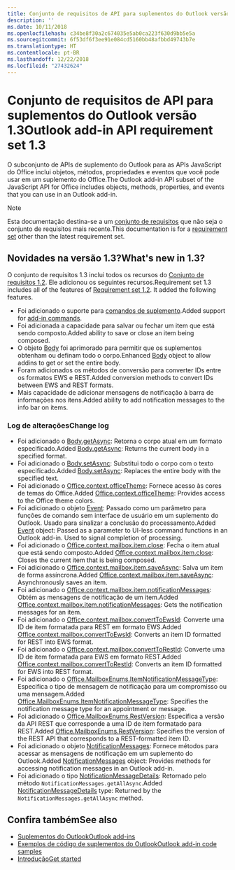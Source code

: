 ```yaml
---
title: Conjunto de requisitos de API para suplementos do Outlook versão 1.3
description: ''
ms.date: 10/11/2018
ms.openlocfilehash: c34be8f30a2c674035e5ab0ca223f630d9bb5e5a
ms.sourcegitcommit: 6f53df6f3ee91e084cd5160bb48afbbd49743b7e
ms.translationtype: HT
ms.contentlocale: pt-BR
ms.lasthandoff: 12/22/2018
ms.locfileid: "27432624"
---
```

# <a name="outlook-add-in-api-requirement-set-13"></a><span data-ttu-id="b1906-102">Conjunto de requisitos de API para suplementos do Outlook versão 1.3</span><span class="sxs-lookup"><span data-stu-id="b1906-102">Outlook add-in API requirement set 1.3</span></span>

<span data-ttu-id="b1906-103">O subconjunto de APIs de suplemento do Outlook para as APIs JavaScript do Office inclui objetos, métodos, propriedades e eventos que você pode usar em um suplemento do Office.</span><span class="sxs-lookup"><span data-stu-id="b1906-103">The Outlook add-in API subset of the JavaScript API for Office includes objects, methods, properties, and events that you can use in an Outlook add-in.</span></span>

> [!NOTE]
> <span data-ttu-id="b1906-104">Esta documentação destina-se a um [conjunto de requisitos](/office/dev/add-ins/reference/requirement-sets/outlook-api-requirement-sets) que não seja o conjunto de requisitos mais recente.</span><span class="sxs-lookup"><span data-stu-id="b1906-104">This documentation is for a [requirement set](/office/dev/add-ins/reference/requirement-sets/outlook-api-requirement-sets) other than the latest requirement set.</span></span> 

## <a name="whats-new-in-13"></a><span data-ttu-id="b1906-105">Novidades na versão 1.3?</span><span class="sxs-lookup"><span data-stu-id="b1906-105">What's new in 1.3?</span></span>

<span data-ttu-id="b1906-p101">O conjunto de requisitos 1.3 inclui todos os recursos do [Conjunto de requisitos 1.2](../requirement-set-1.2/outlook-requirement-set-1.2.md). Ele adicionou os seguintes recursos.</span><span class="sxs-lookup"><span data-stu-id="b1906-p101">Requirement set 1.3 includes all of the features of [Requirement set 1.2](../requirement-set-1.2/outlook-requirement-set-1.2.md). It added the following features.</span></span>

- <span data-ttu-id="b1906-108">Foi adicionado o suporte para [comandos de suplemento](https://docs.microsoft.com/outlook/add-ins/add-in-commands-for-outlook).</span><span class="sxs-lookup"><span data-stu-id="b1906-108">Added support for [add-in commands](https://docs.microsoft.com/outlook/add-ins/add-in-commands-for-outlook).</span></span>
- <span data-ttu-id="b1906-109">Foi adicionada a capacidade para salvar ou fechar um item que está sendo composto.</span><span class="sxs-lookup"><span data-stu-id="b1906-109">Added ability to save or close an item being composed.</span></span>
- <span data-ttu-id="b1906-110">O objeto [Body](/javascript/api/outlook_1_3/office.body) foi aprimorado para permitir que os suplementos obtenham ou definam todo o corpo.</span><span class="sxs-lookup"><span data-stu-id="b1906-110">Enhanced [Body](/javascript/api/outlook_1_3/office.body) object to allow addins to get or set the entire body.</span></span>
- <span data-ttu-id="b1906-111">Foram adicionados os métodos de conversão para converter IDs entre os formatos EWS e REST.</span><span class="sxs-lookup"><span data-stu-id="b1906-111">Added conversion methods to convert IDs between EWS and REST formats.</span></span>
- <span data-ttu-id="b1906-112">Mais capacidade de adicionar mensagens de notificação à barra de informações nos itens.</span><span class="sxs-lookup"><span data-stu-id="b1906-112">Added ability to add notification messages to the info bar on items.</span></span>

### <a name="change-log"></a><span data-ttu-id="b1906-113">Log de alterações</span><span class="sxs-lookup"><span data-stu-id="b1906-113">Change log</span></span>

- <span data-ttu-id="b1906-114">Foi adicionado o [Body.getAsync](/javascript/api/outlook_1_3/office.body#getasync-coerciontype--options--callback-): Retorna o corpo atual em um formato especificado.</span><span class="sxs-lookup"><span data-stu-id="b1906-114">Added [Body.getAsync](/javascript/api/outlook_1_3/office.body#getasync-coerciontype--options--callback-): Returns the current body in a specified format.</span></span>
- <span data-ttu-id="b1906-115">Foi adicionado o [Body.setAsync](/javascript/api/outlook_1_3/office.body#setasync-data--options--callback-): Substitui todo o corpo com o texto especificado.</span><span class="sxs-lookup"><span data-stu-id="b1906-115">Added [Body.setAsync](/javascript/api/outlook_1_3/office.body#setasync-data--options--callback-): Replaces the entire body with the specified text.</span></span>
- <span data-ttu-id="b1906-116">Foi adicionado o [Office.context.officeTheme](office.context.md#officetheme-object): Fornece acesso às cores de temas do Office.</span><span class="sxs-lookup"><span data-stu-id="b1906-116">Added [Office.context.officeTheme](office.context.md#officetheme-object): Provides access to the Office theme colors.</span></span>
- <span data-ttu-id="b1906-p102">Foi adicionado o objeto [Event](/javascript/api/office/office.addincommands.event): Passado como um parâmetro para funções de comando sem interface de usuário em um suplemento do Outlook. Usado para sinalizar a conclusão do processamento.</span><span class="sxs-lookup"><span data-stu-id="b1906-p102">Added [Event](/javascript/api/office/office.addincommands.event) object: Passed as a parameter to UI-less command functions in an Outlook add-in. Used to signal completion of processing.</span></span>
- <span data-ttu-id="b1906-119">Foi adicionado o [Office.context.mailbox.item.close](office.context.mailbox.item.md#close): Fecha o item atual que está sendo composto.</span><span class="sxs-lookup"><span data-stu-id="b1906-119">Added [Office.context.mailbox.item.close](office.context.mailbox.item.md#close): Closes the current item that is being composed.</span></span>
- <span data-ttu-id="b1906-120">Foi adicionado o [Office.context.mailbox.item.saveAsync](office.context.mailbox.item.md#saveasyncoptions-callback): Salva um item de forma assíncrona.</span><span class="sxs-lookup"><span data-stu-id="b1906-120">Added [Office.context.mailbox.item.saveAsync](office.context.mailbox.item.md#saveasyncoptions-callback): Asynchronously saves an item.</span></span>
- <span data-ttu-id="b1906-121">Foi adicionado o [Office.context.mailbox.item.notificationMessages](office.context.mailbox.item.md#notificationmessages-notificationmessagesjavascriptapioutlook13officenotificationmessages): Obtém as mensagens de notificação de um item.</span><span class="sxs-lookup"><span data-stu-id="b1906-121">Added [Office.context.mailbox.item.notificationMessages](office.context.mailbox.item.md#notificationmessages-notificationmessagesjavascriptapioutlook13officenotificationmessages): Gets the notification messages for an item.</span></span>
- <span data-ttu-id="b1906-122">Foi adicionado o [Office.context.mailbox.convertToEwsId](office.context.mailbox.md#converttoewsiditemid-restversion--string): Converte uma ID de item formatada para REST em formato EWS.</span><span class="sxs-lookup"><span data-stu-id="b1906-122">Added [Office.context.mailbox.convertToEwsId](office.context.mailbox.md#converttoewsiditemid-restversion--string): Converts an item ID formatted for REST into EWS format.</span></span>
- <span data-ttu-id="b1906-123">Foi adicionado o [Office.context.mailbox.convertToRestId](office.context.mailbox.md#converttorestiditemid-restversion--string): Converte uma ID de item formatada para EWS em formato REST.</span><span class="sxs-lookup"><span data-stu-id="b1906-123">Added [Office.context.mailbox.convertToRestId](office.context.mailbox.md#converttorestiditemid-restversion--string): Converts an item ID formatted for EWS into REST format.</span></span>
- <span data-ttu-id="b1906-124">Foi adicionado o [Office.MailboxEnums.ItemNotificationMessageType](/javascript/api/outlook_1_3/office.mailboxenums.itemnotificationmessagetype): Especifica o tipo de mensagem de notificação para um compromisso ou uma mensagem.</span><span class="sxs-lookup"><span data-stu-id="b1906-124">Added [Office.MailboxEnums.ItemNotificationMessageType](/javascript/api/outlook_1_3/office.mailboxenums.itemnotificationmessagetype): Specifies the notification message type for an appointment or message.</span></span>
- <span data-ttu-id="b1906-125">Foi adicionado o [Office.MailboxEnums.RestVersion](/javascript/api/outlook_1_3/office.mailboxenums.restversion): Especifica a versão da API REST que corresponde a uma ID de item formatado para REST.</span><span class="sxs-lookup"><span data-stu-id="b1906-125">Added [Office.MailboxEnums.RestVersion](/javascript/api/outlook_1_3/office.mailboxenums.restversion): Specifies the version of the REST API that corresponds to a REST-formatted item ID.</span></span>
- <span data-ttu-id="b1906-126">Foi adicionado o objeto [NotificationMessages](/javascript/api/outlook_1_3/office.notificationmessages): Fornece métodos para acessar as mensagens de notificação em um suplemento do Outlook.</span><span class="sxs-lookup"><span data-stu-id="b1906-126">Added [NotificationMessages](/javascript/api/outlook_1_3/office.notificationmessages) object: Provides methods for accessing notification messages in an Outlook add-in.</span></span>
- <span data-ttu-id="b1906-127">Foi adicionado o tipo [NotificationMessageDetails](/javascript/api/outlook_1_3/office.notificationmessagedetails): Retornado pelo método `NotificationMessages.getAllAsync`.</span><span class="sxs-lookup"><span data-stu-id="b1906-127">Added [NotificationMessageDetails](/javascript/api/outlook_1_3/office.notificationmessagedetails) type: Returned by the `NotificationMessages.getAllAsync` method.</span></span>

## <a name="see-also"></a><span data-ttu-id="b1906-128">Confira também</span><span class="sxs-lookup"><span data-stu-id="b1906-128">See also</span></span>

- [<span data-ttu-id="b1906-129">Suplementos do Outlook</span><span class="sxs-lookup"><span data-stu-id="b1906-129">Outlook add-ins</span></span>](https://docs.microsoft.com/outlook/add-ins/)
- [<span data-ttu-id="b1906-130">Exemplos de código de suplementos do Outlook</span><span class="sxs-lookup"><span data-stu-id="b1906-130">Outlook add-in code samples</span></span>](https://developer.microsoft.com/outlook/gallery/?filterBy=Outlook,Samples,Add-ins)
- [<span data-ttu-id="b1906-131">Introdução</span><span class="sxs-lookup"><span data-stu-id="b1906-131">Get started</span></span>](https://docs.microsoft.com/outlook/add-ins/quick-start)